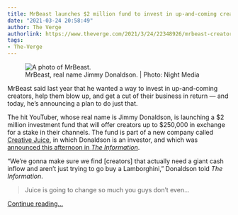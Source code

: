 ```yaml
---
title: MrBeast launches $2 million fund to invest in up-and-coming creators
date: "2021-03-24 20:58:49"
author: The Verge
authorlink: https://www.theverge.com/2021/3/24/22348926/mrbeast-creator-investment-fund-creative-juice
tags:
- The-Verge
---
```

<figure>
      <img alt="A photo of MrBeast." src="https://cdn.vox-cdn.com/thumbor/z1ZDD8zOsJrPZAKr-sL59N6Ouxw=/88x0:1140x701/1310x873/cdn.vox-cdn.com/uploads/chorus_image/image/69020695/18.0.jpg" />
        <figcaption>MrBeast, real name Jimmy Donaldson. | Photo: Night Media</figcaption>
    </figure>

  <p id="Wow8GJ">MrBeast said last year that he wanted a way to invest in up-and-coming creators, help them blow up, and get a cut of their business in return — and today, he’s announcing a plan to do just that.</p>
<p id="IeLNV5">The hit YouTuber, whose real name is Jimmy Donaldson, is launching a $2 million investment fund that will offer creators up to $250,000 in exchange for a stake in their channels. The fund is part of a new company called <a href="https://getjuice.com/">Creative Juice</a>, in which Donaldson is an investor, and which was <a href="https://www.theinformation.com/articles/mrbeast-explains-his-plans-to-help-youtube-creators-raise-equity-finance">announced this afternoon in <em>The Information</em></a>.</p>
<p id="HTyauU">“We’re gonna make sure we find [creators] that actually need a giant cash inflow and aren’t just trying to go buy a Lamborghini,” Donaldson told <em>The Information</em>.</p>
<div id="XJcttY">
<blockquote class="twitter-tweet" data-conversation="none">
<p lang="en" dir="ltr">Juice is going to change so much you guys don’t even...</p>
</blockquote>
</div>
  <p>
    <a href="https://www.theverge.com/2021/3/24/22348926/mrbeast-creator-investment-fund-creative-juice">Continue reading&hellip;</a>
  </p>